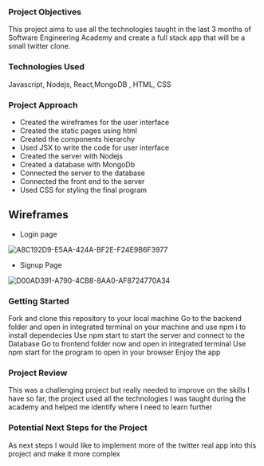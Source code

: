 ### Project Objectives

This project aims to use all the technologies taught in the last 3 months of Software Engineering Academy and create a full stack app that will be a small twitter clone. 

### Technologies Used

Javascript, Nodejs, React,MongoDB , HTML, CSS

### Project Approach

* Created the wireframes for the user interface
* Created the static pages using html
* Created the components hierarchy
* Used JSX to write the code for user interface
* Created the server with Nodejs
* Created a database with MongoDb
* Connected the server to the database
* Connected the front end to the server
* Used CSS for styling the final program


## Wireframes

* Login page

![A8C192D9-E5AA-424A-BF2E-F24E9B6F3977](https://user-images.githubusercontent.com/106086831/195123082-0cfa668b-1c8d-4241-bfa1-546a58546998.jpeg)

* Signup Page

![D00AD391-A790-4CB8-8AA0-AF8724770A34](https://user-images.githubusercontent.com/106086831/195124108-bc911048-ddf7-4fae-9627-b8f4e331ba09.jpeg)

### Getting Started

Fork and clone this repository to your local machine
Go to the backend folder and open in integrated terminal on your machine and use npm i to install dependecies
Use npm start to start the server and connect to the Database
Go to frontend folder now and open in integrated terminal
Use npm start for the program to open in your browser
Enjoy the app

### Project Review

This was a challenging project but really needed to improve on the skills I have so far, the project used all the technologies I was taught during the academy and
helped me identify where I need to learn further

### Potential Next Steps for the Project

As next steps I would like to implement more of the twitter real app into this project and make it more complex

